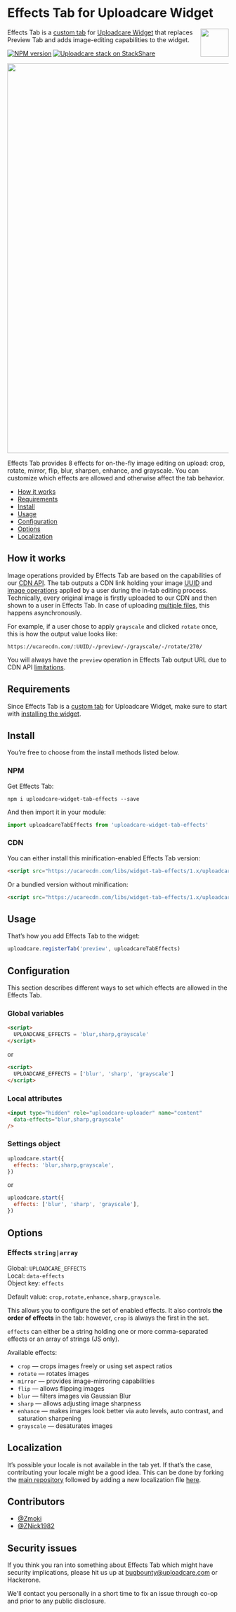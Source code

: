 # Effects Tab for Uploadcare Widget

<a href="https://uploadcare.com/?utm_source=github&utm_campaign=uploadcare-widget-tab-effects">
    <img align="right" width="64" height="64"
         src="https://ucarecdn.com/2f4864b7-ed0e-4411-965b-8148623aa680/uploadcare-logo-mark.svg"
         alt="">
</a>

Effects Tab is a [custom tab][uc-custom-tabs] for [Uploadcare Widget][uc-widget]
that replaces Preview Tab and adds image-editing capabilities to the widget.

[![NPM version][npm-img]][npm-link] [![Uploadcare stack on StackShare][stack-img]][stack]

[npm-img]: http://img.shields.io/npm/v/uploadcare-widget-tab-effects.svg
[npm-link]: https://www.npmjs.org/package/uploadcare-widget-tab-effects
[stack-img]: https://img.shields.io/badge/tech-stack-0690fa.svg?style=flat
[stack]: https://stackshare.io/uploadcare/stacks/

<p>
  <a href="https://uploadcare.github.io/uploadcare-widget-tab-effects/" title="See Effects Tab in action with demo">
    <img src="https://ucarecdn.com/c04e8231-3c79-43ca-a122-285b8573d1f8/uploadcare-widget-effects-tab.gif"
        width="888" alt="">
  </a>
</p>

Effects Tab provides 8 effects for on-the-fly image editing on upload:
crop, rotate, mirror, flip, blur, sharpen, enhance, and grayscale.
You can customize which effects are allowed and otherwise affect the tab behavior.

* [How it works](#how-it-works)
* [Requirements](#requirements)
* [Install](#install)
* [Usage](#usage)
* [Configuration](#configuration)
* [Options](#options)
* [Localization](#localization)

## How it works

Image operations provided by Effects Tab are based on the capabilities of our [CDN API][uc-cdn].
The tab outputs a CDN link holding your image [UUID][uc-uuid] and
[image operations][uc-cdn-image-operations] applied by a user during the in-tab editing process.
Technically, every original image is firstly uploaded to our CDN and then shown
to a user in Effects Tab.
In case of uploading [multiple files][uc-multi-upload], this happens asynchronously.

For example, if a user chose to apply `grayscale` and clicked `rotate` once,
this is how the output value looks like:

```
https://ucarecdn.com/:UUID/-/preview/-/grayscale/-/rotate/270/
```

You will always have the `preview` operation in Effects Tab output URL due to
CDN API [limitations][uc-cdn-limits].

## Requirements

Since Effects Tab is a [custom tab][uc-custom-tabs] for Uploadcare Widget,
make sure to start with [installing the widget][uc-widget-install].

## Install

You’re free to choose from the install methods listed below.

### NPM

Get Effects Tab:

```
npm i uploadcare-widget-tab-effects --save
```

And then import it in your module:

```javascript
import uploadcareTabEffects from 'uploadcare-widget-tab-effects'
```

### CDN

You can either install this minification-enabled Effects Tab version:

```html
<script src="https://ucarecdn.com/libs/widget-tab-effects/1.x/uploadcare.tab-effects.min.js" charset="utf-8"></script>
```

Or a bundled version without minification:

```html
<script src="https://ucarecdn.com/libs/widget-tab-effects/1.x/uploadcare.tab-effects.js" charset="utf-8"></script>
```

## Usage

That’s how you add Effects Tab to the widget:

```javascript
uploadcare.registerTab('preview', uploadcareTabEffects)
```

## Configuration

This section describes different ways to set which effects are allowed
in the Effects Tab.

### Global variables

```html
<script>
  UPLOADCARE_EFFECTS = 'blur,sharp,grayscale'
</script>
```

or

```html
<script>
  UPLOADCARE_EFFECTS = ['blur', 'sharp', 'grayscale']
</script>
```

### Local attributes

```html
<input type="hidden" role="uploadcare-uploader" name="content"
  data-effects="blur,sharp,grayscale"
/>
```

### Settings object

```javascript
uploadcare.start({
  effects: 'blur,sharp,grayscale',
})
```

or

```javascript
uploadcare.start({
  effects: ['blur', 'sharp', 'grayscale'],
})
```

## Options

### Effects `string|array`

Global: `UPLOADCARE_EFFECTS` <br>
Local: `data-effects` <br>
Object key: `effects` <br>

Default value: `crop,rotate,enhance,sharp,grayscale`.

This allows you to configure the set of enabled effects.
It also controls **the order of effects** in the tab:
however, `crop` is always the first in the set.

`effects` can either be a string holding one or more
comma-separated effects or an array of strings (JS only).

Available effects:

* `crop` — crops images freely or using set aspect ratios
* `rotate` — rotates images
* `mirror` — provides image-mirroring capabilities
* `flip` — allows flipping images
* `blur` — filters images via Gaussian Blur
* `sharp` — allows adjusting image sharpness
* `enhance` — makes images look better via auto
  levels, auto contrast, and saturation sharpening
* `grayscale` — desaturates images

## Localization

It’s possible your locale is not available in the tab yet.
If that’s the case, contributing your locale might be a good idea.
This can be done by forking the
[main repository](https://github.com/uploadcare/uploadcare-widget-tab-effects)
followed by adding a new localization file
[here](https://github.com/uploadcare/uploadcare-widget-tab-effects/tree/master/src/locale).

## Contributors

* [@Zmoki](https://github.com/Zmoki)
* [@ZNick1982](https://github.com/ZNick1982)

## Security issues

If you think you ran into something about Effects Tab
which might have security implications, please hit us up at
[bugbounty@uploadcare.com](mailto:bugbounty@uploadcare.com)
or Hackerone.

We'll contact you personally in a short time to fix an issue
through co-op and prior to any public disclosure.


[uc-widget]: https://uploadcare.com/documentation/widget/
[uc-widget-install]: https://uploadcare.com/documentation/widget/#install
[uc-custom-tabs]: https://uploadcare.com/documentation/javascript_api/#custom-tabs
[uc-cdn]: https://uploadcare.com/documentation/cdn/
[uc-cdn-image-operations]: https://uploadcare.com/documentation/cdn/#image-operations
[uc-cdn-limits]: https://uploadcare.com/documentation/cdn/#limits
[uc-uuid]: https://uploadcare.com/documentation/#how-uc-works
[uc-multi-upload]: https://uploadcare.com/tutorials/multi-upload/
